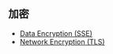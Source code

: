 ## 加密

+ [Data Encryption (SSE)](https://min.io/docs/minio/container/operations/server-side-encryption.html)
+ [Network Encryption (TLS)](https://min.io/docs/minio/container/operations/network-encryption.html)
